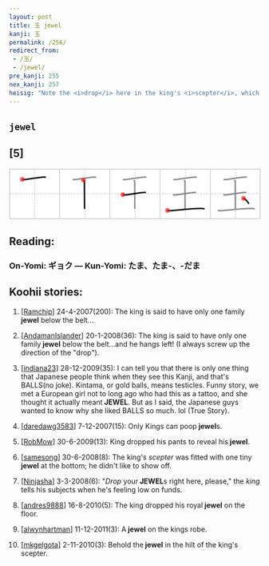```yaml
---
layout: post
title: 玉 jewel
kanji: 玉
permalink: /256/
redirect_from:
 - /玉/
 - /jewel/
pre_kanji: 255
nex_kanji: 257
heisig: "Note the <i>drop</i> here in the king's <i>scepter</i>, which is exactly what you would expect it to be: a precious <b>jewel</b> handed down from of old as a symbol of his wealth and power."
---
```


## `jewel`

## [5]

<div class="stroke"><img src="../images/E78E89.png" /></div>

## Reading:

### On-Yomi: ギョク &mdash; Kun-Yomi: たま、たま-、-だま

## Koohii stories:

1) [<a href="http://kanji.koohii.com/profile/Ramchip">Ramchip</a>] 24-4-2007(200): The king is said to have only one family<strong> jewel</strong> below the belt... 

2) [<a href="http://kanji.koohii.com/profile/AndamanIslander">AndamanIslander</a>] 20-1-2008(36): The king is said to have only one family<strong> jewel</strong> below the belt...and he hangs left! (I always screw up the direction of the &quot;drop&quot;). 

3) [<a href="http://kanji.koohii.com/profile/indiana23">indiana23</a>] 28-12-2009(35): I can tell you that there is only one thing that Japanese people think when they see this Kanji, and that&#039;s BALLS(no joke). Kintama, or gold balls, means testicles. Funny story, we met a European girl not to long ago who had this as a tattoo, and she thought it actually meant<strong> JEWEL</strong>. But as I said, the Japanese guys wanted to know why she liked BALLS so much. lol (True Story). 

4) [<a href="http://kanji.koohii.com/profile/daredawg3583">daredawg3583</a>] 7-12-2007(15): Only Kings can poop<strong> jewel</strong>s. 

5) [<a href="http://kanji.koohii.com/profile/RobMow">RobMow</a>] 30-6-2009(13): King dropped his pants to reveal his<strong> jewel</strong>. 

6) [<a href="http://kanji.koohii.com/profile/samesong">samesong</a>] 30-6-2008(8): The king&#039;s <em>scepter</em> was fitted with one tiny<strong> jewel</strong> at the bottom; he didn&#039;t like to show off. 

7) [<a href="http://kanji.koohii.com/profile/Ninjasha">Ninjasha</a>] 3-3-2008(6): &quot;<em>Drop</em> your<strong> JEWEL</strong>s right here, please,&quot; the <em>king</em> tells his subjects when he&#039;s feeling low on funds. 

8) [<a href="http://kanji.koohii.com/profile/andres9888">andres9888</a>] 16-8-2010(5): The king dropped his royal<strong> jewel</strong> on the floor. 

9) [<a href="http://kanji.koohii.com/profile/alwynhartman">alwynhartman</a>] 11-12-2011(3): A<strong> jewel</strong> on the kings robe. 

10) [<a href="http://kanji.koohii.com/profile/mkgelgota">mkgelgota</a>] 2-11-2010(3): Behold the<strong> jewel</strong> in the hilt of the king&#039;s scepter. 
